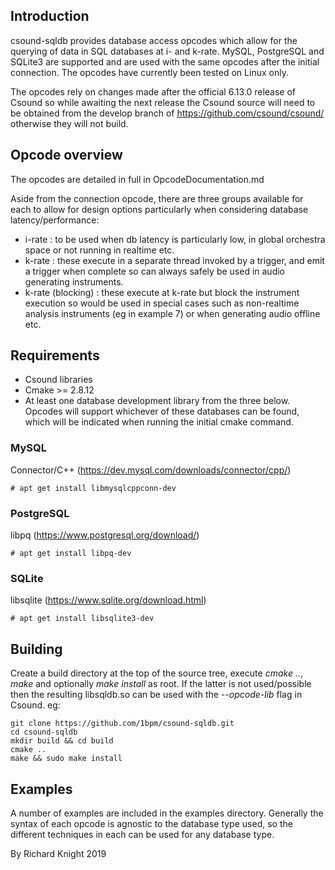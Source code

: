 ## Introduction
csound-sqldb provides database access opcodes which allow for the querying of data in SQL databases at i- and k-rate.
MySQL, PostgreSQL and SQLite3 are supported and are used with the same opcodes after the initial connection. The opcodes have currently been tested on Linux only.

The opcodes rely on changes made after the official 6.13.0 release of Csound so while awaiting the next release the Csound source will need to be obtained from the develop branch of https://github.com/csound/csound/ otherwise they will not build.

## Opcode overview
The opcodes are detailed in full in OpcodeDocumentation.md

Aside from the connection opcode, there are three groups available for each to allow for design options particularly when considering database latency/performance:

 - i-rate : to be used when db latency is particularly low, in global orchestra space or not running in realtime etc.
 - k-rate : these execute in a separate thread invoked by a trigger, and emit a trigger when complete so can always safely be used in audio generating instruments.
 - k-rate (blocking) : these execute at k-rate but block the instrument execution so would be used in special cases such as non-realtime analysis instruments (eg in example 7) or when generating audio offline etc.

## Requirements

 - Csound libraries
 - Cmake >= 2.8.12
 - At least one database development library from the three below. Opcodes will support whichever of these databases can be found, which will be indicated when running the initial cmake command.

### MySQL
Connector/C++ (https://dev.mysql.com/downloads/connector/cpp/)

	# apt get install libmysqlcppconn-dev

### PostgreSQL
libpq (https://www.postgresql.org/download/)

	# apt get install libpq-dev
	
### SQLite
libsqlite (https://www.sqlite.org/download.html)
	
	# apt get install libsqlite3-dev


## Building
Create a build directory at the top of the source tree, execute *cmake ..*, *make* and optionally *make install* as root. If the latter is not used/possible then the resulting libsqldb.so can be used with the *--opcode-lib* flag in Csound.
eg:

	git clone https://github.com/1bpm/csound-sqldb.git
	cd csound-sqldb
	mkdir build && cd build
	cmake ..
	make && sudo make install

## Examples
A number of examples are included in the examples directory. Generally the syntax of each opcode is agnostic to the database type used, so the different techniques in each can be used for any database type.



By Richard Knight 2019

